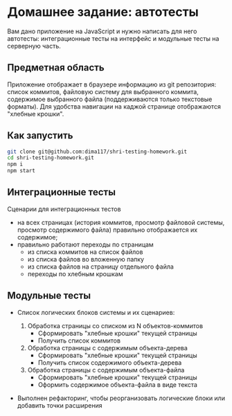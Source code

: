 # Домашнее задание: автотесты

Вам дано приложение на JavaScript и нужно написать для него автотесты: интеграционные тесты на интерфейс и модульные тесты на серверную часть.

## Предметная область

Приложение отображает в браузере информацию из git репозитория: список коммитов, файловую систему для выбранного коммита, содержимое выбранного файла (поддерживаются только текстовые форматы). Для удобства навигации на каджой странице отображаются "хлебные крошки".

## Как запустить

```sh
git clone git@github.com:dima117/shri-testing-homework.git
cd shri-testing-homework.git
npm i
npm start
```

## Интеграционные тесты

Сценарии для интеграционных тестов

- на всех страницах (история коммитов, просмотр файловой системы, просмотр содержимого файла) правильно отображается их содержимое;
- правильно работают переходы по страницам
  - из списка коммитов на список файлов
  - из списка файлов во вложенную папку
  - из списка файлов на страницу отдельного файла
  - переходы по хлебным крошкам

## Модульные тесты

- Список логических блоков системы и их сценариев:
	1. Обработка страницы со списком из N объектов-коммитов
		+ Сформировать "хлебные крошки" текущей страницы
		+ Получить список коммитов
	2. Обработка страницы с содержимым объекта-дерева
		+ Сформировать "хлебные крошки" текущей страницы
		+ Получить список содержимого объекта-дерева
	3. Обработка страницы с содержимым объекта-файла 
		+ Сформировать "хлебные крошки" текущей страницы
		+ Оформить содержимое объекта-файла в виде текста

- Выполнен рефакторинг, чтобы реорганизовать логические блоки или добавить точки расширения
